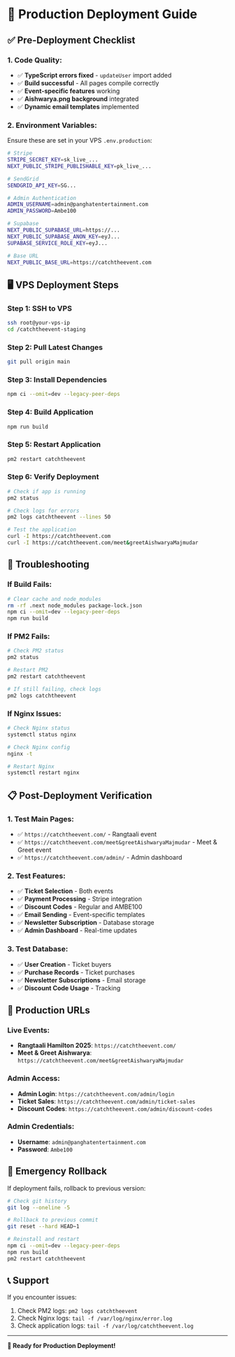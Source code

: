 # 🚀 Production Deployment Guide

## **✅ Pre-Deployment Checklist**

### **1. Code Quality:**
- ✅ **TypeScript errors fixed** - `updateUser` import added
- ✅ **Build successful** - All pages compile correctly
- ✅ **Event-specific features** working
- ✅ **Aishwarya.png background** integrated
- ✅ **Dynamic email templates** implemented

### **2. Environment Variables:**
Ensure these are set in your VPS `.env.production`:
```bash
# Stripe
STRIPE_SECRET_KEY=sk_live_...
NEXT_PUBLIC_STRIPE_PUBLISHABLE_KEY=pk_live_...

# SendGrid
SENDGRID_API_KEY=SG...

# Admin Authentication
ADMIN_USERNAME=admin@panghatentertainment.com
ADMIN_PASSWORD=Ambe100

# Supabase
NEXT_PUBLIC_SUPABASE_URL=https://...
NEXT_PUBLIC_SUPABASE_ANON_KEY=eyJ...
SUPABASE_SERVICE_ROLE_KEY=eyJ...

# Base URL
NEXT_PUBLIC_BASE_URL=https://catchtheevent.com
```

## **🖥️ VPS Deployment Steps**

### **Step 1: SSH to VPS**
```bash
ssh root@your-vps-ip
cd /catchtheevent-staging
```

### **Step 2: Pull Latest Changes**
```bash
git pull origin main
```

### **Step 3: Install Dependencies**
```bash
npm ci --omit=dev --legacy-peer-deps
```

### **Step 4: Build Application**
```bash
npm run build
```

### **Step 5: Restart Application**
```bash
pm2 restart catchtheevent
```

### **Step 6: Verify Deployment**
```bash
# Check if app is running
pm2 status

# Check logs for errors
pm2 logs catchtheevent --lines 50

# Test the application
curl -I https://catchtheevent.com
curl -I https://catchtheevent.com/meet&greetAishwaryaMajmudar
```

## **🔧 Troubleshooting**

### **If Build Fails:**
```bash
# Clear cache and node_modules
rm -rf .next node_modules package-lock.json
npm ci --omit=dev --legacy-peer-deps
npm run build
```

### **If PM2 Fails:**
```bash
# Check PM2 status
pm2 status

# Restart PM2
pm2 restart catchtheevent

# If still failing, check logs
pm2 logs catchtheevent
```

### **If Nginx Issues:**
```bash
# Check Nginx status
systemctl status nginx

# Check Nginx config
nginx -t

# Restart Nginx
systemctl restart nginx
```

## **📋 Post-Deployment Verification**

### **1. Test Main Pages:**
- ✅ `https://catchtheevent.com/` - Rangtaali event
- ✅ `https://catchtheevent.com/meet&greetAishwaryaMajmudar` - Meet & Greet event
- ✅ `https://catchtheevent.com/admin/` - Admin dashboard

### **2. Test Features:**
- ✅ **Ticket Selection** - Both events
- ✅ **Payment Processing** - Stripe integration
- ✅ **Discount Codes** - Regular and AMBE100
- ✅ **Email Sending** - Event-specific templates
- ✅ **Newsletter Subscription** - Database storage
- ✅ **Admin Dashboard** - Real-time updates

### **3. Test Database:**
- ✅ **User Creation** - Ticket buyers
- ✅ **Purchase Records** - Ticket purchases
- ✅ **Newsletter Subscriptions** - Email storage
- ✅ **Discount Code Usage** - Tracking

## **🎯 Production URLs**

### **Live Events:**
- **Rangtaali Hamilton 2025**: `https://catchtheevent.com/`
- **Meet & Greet Aishwarya**: `https://catchtheevent.com/meet&greetAishwaryaMajmudar`

### **Admin Access:**
- **Admin Login**: `https://catchtheevent.com/admin/login`
- **Ticket Sales**: `https://catchtheevent.com/admin/ticket-sales`
- **Discount Codes**: `https://catchtheevent.com/admin/discount-codes`

### **Admin Credentials:**
- **Username**: `admin@panghatentertainment.com`
- **Password**: `Ambe100`

## **🚨 Emergency Rollback**

If deployment fails, rollback to previous version:
```bash
# Check git history
git log --oneline -5

# Rollback to previous commit
git reset --hard HEAD~1

# Reinstall and restart
npm ci --omit=dev --legacy-peer-deps
npm run build
pm2 restart catchtheevent
```

## **📞 Support**

If you encounter issues:
1. Check PM2 logs: `pm2 logs catchtheevent`
2. Check Nginx logs: `tail -f /var/log/nginx/error.log`
3. Check application logs: `tail -f /var/log/catchtheevent.log`

---

**🎉 Ready for Production Deployment!**

